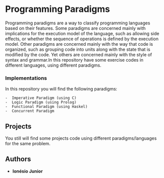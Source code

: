 # Programming Paradigms 

  Programming paradigms are a way to classify programming languages based on their features. Some paradigms are concerned mainly with implications for the execution model of the language, such as allowing side effects, or whether the sequence of operations is defined by the execution model. Other paradigms are concerned mainly with the way that code is organized, such as grouping code into units along with the state that is modified by the code. Yet others are concerned mainly with the style of syntax and grammar.In this repository have some exercise codes in different languages, using different paradigms.

### Implementations

  In this repository you will find the following paradigms:

```
-  Imperative Paradigm (using C)
-  Logic Paradigm (using Prolog)
-  Functional Paradigm (using Haskel)
-  Concurrent Paradigm

```

## Projects
  You still will find some projects code using different paradigms/languages for the same problem.

## Authors

* **Ionésio Junior**
